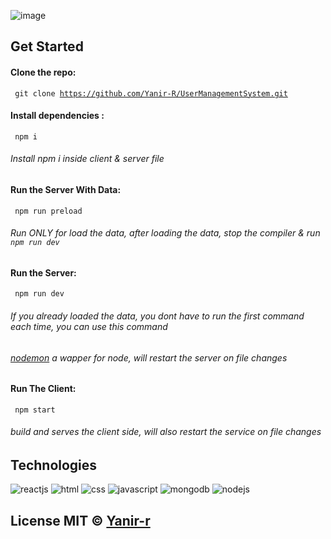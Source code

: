 ![image](https://user-images.githubusercontent.com/67261194/153722123-ac2aa56b-f11a-4310-9b88-09a9e5ef7b79.png)

## Get Started
 #### Clone the repo:
<code> git clone https://github.com/Yanir-R/UserManagementSystem.git </code>
#### Install dependencies :
<code> npm i </code>
###### Install npm i inside client & server file
#### Run the Server With Data:
<code> npm run preload </code>
###### Run ONLY for load the data, after loading the data, stop the compiler & run <code>npm run dev</code>
#### Run the Server:
<code> npm run dev  </code>
###### If you already loaded the data, you dont have to run the first command each time, you can use this command
###### [nodemon](https://www.npmjs.com/package/nodemon) a wapper for node, will restart the server on file changes
#### Run The Client:
<code> npm start </code>
######  build and serves the client side, will also restart the service on file changes

## Technologies

<p align="flex"> 
<img src="https://img.icons8.com/nolan/64/react-native.png" alt="reactjs"/>
<img src="https://img.icons8.com/nolan/64/html-5.png"  alt="html"/>
<img src="https://img.icons8.com/nolan/64/css-filetype.png" alt="css"/>
<img src="https://img.icons8.com/nolan/64/js.png" alt="javascript"/>
<img src="https://img.icons8.com/color/48/000000/mongodb.png" alt="mongodb"/>
<img src="https://img.icons8.com/color/48/000000/nodejs.png" alt="nodejs"/>
</p>


## License MIT © [Yanir-r]()
